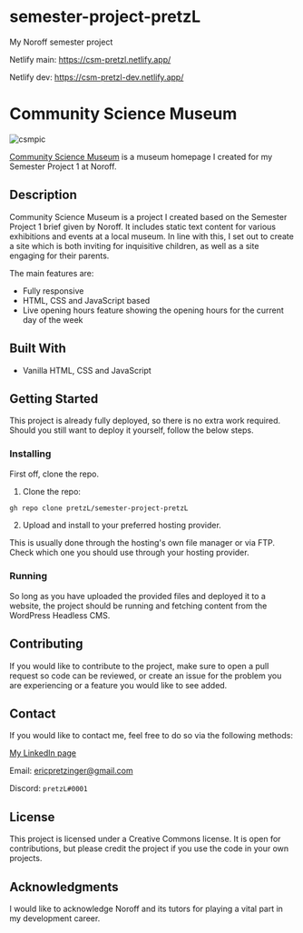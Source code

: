 # semester-project-pretzL

My Noroff semester project

Netlify main: https://csm-pretzl.netlify.app/

Netlify dev: https://csm-pretzl-dev.netlify.app/

# Community Science Museum

![csmpic](https://user-images.githubusercontent.com/30121693/171003061-90d66fc5-6fae-4925-8bff-170cdea8f9a0.png)

[Community Science Museum](https://csm-pretzl.netlify.app/) is a museum homepage I created for my Semester Project 1 at Noroff.

## Description

Community Science Museum is a project I created based on the Semester Project 1 brief given by Noroff. It includes static text content for various exhibitions and events at a local museum. In line with this, I set out to create a site which is both inviting for inquisitive children, as well as a site engaging for their parents.

The main features are:

- Fully responsive
- HTML, CSS and JavaScript based
- Live opening hours feature showing the opening hours for the current day of the week

## Built With

- Vanilla HTML, CSS and JavaScript

## Getting Started

This project is already fully deployed, so there is no extra work required. Should you still want to deploy it yourself, follow the below steps.

### Installing

First off, clone the repo.

1. Clone the repo:

```bash
gh repo clone pretzL/semester-project-pretzL
```

2. Upload and install to your preferred hosting provider.

This is usually done through the hosting's own file manager or via FTP. Check which one you should use through your hosting provider.

### Running

So long as you have uploaded the provided files and deployed it to a website, the project should be running and fetching content from the WordPress Headless CMS.

## Contributing

If you would like to contribute to the project, make sure to open a pull request so code can be reviewed, or create an issue for the problem you are experiencing or a feature you would like to see added.

## Contact

If you would like to contact me, feel free to do so via the following methods:

[My LinkedIn page](https://www.linkedin.com/in/eric-pretzinger-0753551a4/)

Email: ericpretzinger@gmail.com

Discord: `pretzL#0001`

## License

This project is licensed under a Creative Commons license. It is open for contributions, but please credit the project if you use the code in your own projects.

## Acknowledgments

I would like to acknowledge Noroff and its tutors for playing a vital part in my development career.
